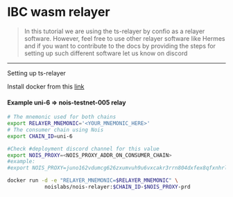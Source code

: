 # IBC wasm relayer

> In this tutorial we are using the ts-relayer by confio as a relayer software.
> However, feel free to use other relayer software like Hermes and if you want
> to contribute to the docs by providing the steps for setting up such different
> software let us know on discord

---

Setting up ts-relayer

Install docker from this [link](https://docs.docker.com/engine/install/ubuntu/)

#### Example uni-6 => nois-testnet-005 relay

```sh
# The mnemonic used for both chains
export RELAYER_MNEMONIC='<YOUR_MNEMONIC_HERE>'
# The consumer chain using Nois
export CHAIN_ID=uni-6

#Check #deployment discord channel for this value
export NOIS_PROXY=<NOIS_PROXY_ADDR_ON_CONSUMER_CHAIN>
#example:
#export NOIS_PROXY=juno162vdumcg626zxumvuh9u6vxcakr3rrn804dxfex8qfxnhrldl68ss0lrdn

docker run -d -e "RELAYER_MNEMONIC=$RELAYER_MNEMONIC" \
            noislabs/nois-relayer:$CHAIN_ID-$NOIS_PROXY-prd
```
